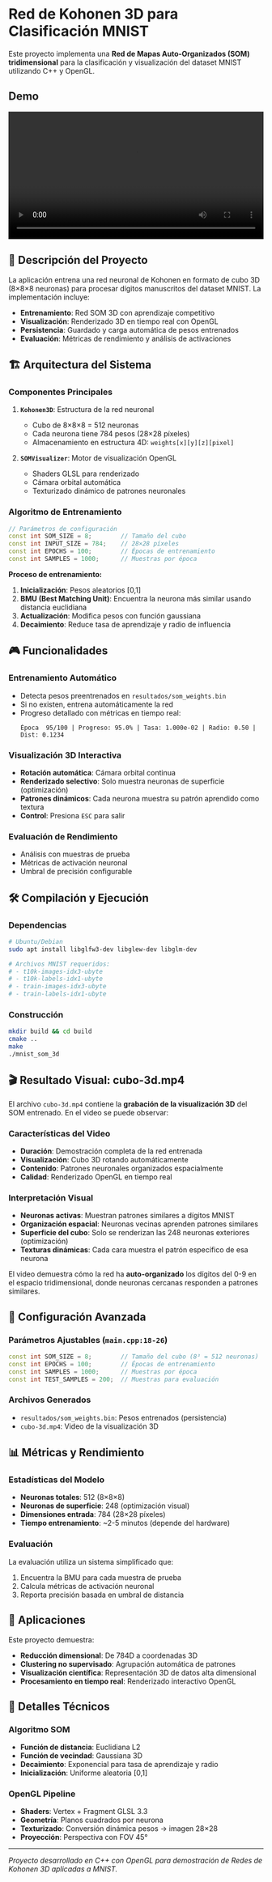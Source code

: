 # Red de Kohonen 3D para Clasificación MNIST

Este proyecto implementa una **Red de Mapas Auto-Organizados (SOM) tridimensional** para la clasificación y visualización del dataset MNIST utilizando C++ y OpenGL.

## Demo

<video src="cubo-3d.mp4" controls width="100%"></video>

## 🎯 Descripción del Proyecto

La aplicación entrena una red neuronal de Kohonen en formato de cubo 3D (8×8×8 neuronas) para procesar dígitos manuscritos del dataset MNIST. La implementación incluye:

- **Entrenamiento**: Red SOM 3D con aprendizaje competitivo
- **Visualización**: Renderizado 3D en tiempo real con OpenGL
- **Persistencia**: Guardado y carga automática de pesos entrenados
- **Evaluación**: Métricas de rendimiento y análisis de activaciones

## 🏗️ Arquitectura del Sistema

### Componentes Principales

1. **`Kohonen3D`**: Estructura de la red neuronal
   - Cubo de 8×8×8 = 512 neuronas
   - Cada neurona tiene 784 pesos (28×28 píxeles)
   - Almacenamiento en estructura 4D: `weights[x][y][z][pixel]`

2. **`SOMVisualizer`**: Motor de visualización OpenGL
   - Shaders GLSL para renderizado
   - Cámara orbital automática
   - Texturizado dinámico de patrones neuronales

### Algoritmo de Entrenamiento

```cpp
// Parámetros de configuración
const int SOM_SIZE = 8;        // Tamaño del cubo
const int INPUT_SIZE = 784;    // 28×28 píxeles
const int EPOCHS = 100;        // Épocas de entrenamiento
const int SAMPLES = 1000;      // Muestras por época
```

**Proceso de entrenamiento:**
1. **Inicialización**: Pesos aleatorios [0,1]
2. **BMU (Best Matching Unit)**: Encuentra la neurona más similar usando distancia euclidiana
3. **Actualización**: Modifica pesos con función gaussiana
4. **Decaimiento**: Reduce tasa de aprendizaje y radio de influencia

## 🎮 Funcionalidades

### Entrenamiento Automático
- Detecta pesos preentrenados en `resultados/som_weights.bin`
- Si no existen, entrena automáticamente la red
- Progreso detallado con métricas en tiempo real:
  ```
  Época  95/100 | Progreso: 95.0% | Tasa: 1.000e-02 | Radio: 0.50 | Dist: 0.1234
  ```

### Visualización 3D Interactiva
- **Rotación automática**: Cámara orbital continua
- **Renderizado selectivo**: Solo muestra neuronas de superficie (optimización)
- **Patrones dinámicos**: Cada neurona muestra su patrón aprendido como textura
- **Control**: Presiona `ESC` para salir

### Evaluación de Rendimiento
- Análisis con muestras de prueba
- Métricas de activación neuronal
- Umbral de precisión configurable

## 🛠️ Compilación y Ejecución

### Dependencias
```bash
# Ubuntu/Debian
sudo apt install libglfw3-dev libglew-dev libglm-dev

# Archivos MNIST requeridos:
# - t10k-images-idx3-ubyte
# - t10k-labels-idx1-ubyte  
# - train-images-idx3-ubyte
# - train-labels-idx1-ubyte
```

### Construcción
```bash
mkdir build && cd build
cmake ..
make
./mnist_som_3d
```

## 🎬 Resultado Visual: cubo-3d.mp4

El archivo `cubo-3d.mp4` contiene la **grabación de la visualización 3D** del SOM entrenado. En el video se puede observar:

### Características del Video
- **Duración**: Demostración completa de la red entrenada
- **Visualización**: Cubo 3D rotando automáticamente
- **Contenido**: Patrones neuronales organizados espacialmente
- **Calidad**: Renderizado OpenGL en tiempo real

### Interpretación Visual
- **Neuronas activas**: Muestran patrones similares a dígitos MNIST
- **Organización espacial**: Neuronas vecinas aprenden patrones similares
- **Superficie del cubo**: Solo se renderizan las 248 neuronas exteriores (optimización)
- **Texturas dinámicas**: Cada cara muestra el patrón específico de esa neurona

El video demuestra cómo la red ha **auto-organizado** los dígitos del 0-9 en el espacio tridimensional, donde neuronas cercanas responden a patrones similares.

## 🔧 Configuración Avanzada

### Parámetros Ajustables (`main.cpp:18-26`)
```cpp
const int SOM_SIZE = 8;        // Tamaño del cubo (8³ = 512 neuronas)
const int EPOCHS = 100;        // Épocas de entrenamiento
const int SAMPLES = 1000;      // Muestras por época
const int TEST_SAMPLES = 200;  // Muestras para evaluación
```

### Archivos Generados
- `resultados/som_weights.bin`: Pesos entrenados (persistencia)
- `cubo-3d.mp4`: Video de la visualización 3D

## 📊 Métricas y Rendimiento

### Estadísticas del Modelo
- **Neuronas totales**: 512 (8×8×8)
- **Neuronas de superficie**: 248 (optimización visual)
- **Dimensiones entrada**: 784 (28×28 píxeles)
- **Tiempo entrenamiento**: ~2-5 minutos (depende del hardware)

### Evaluación
La evaluación utiliza un sistema simplificado que:
1. Encuentra la BMU para cada muestra de prueba
2. Calcula métricas de activación neuronal
3. Reporta precisión basada en umbral de distancia

## 🎯 Aplicaciones

Este proyecto demuestra:
- **Reducción dimensional**: De 784D a coordenadas 3D
- **Clustering no supervisado**: Agrupación automática de patrones
- **Visualización científica**: Representación 3D de datos alta dimensional
- **Procesamiento en tiempo real**: Renderizado interactivo OpenGL

## 🔬 Detalles Técnicos

### Algoritmo SOM
- **Función de distancia**: Euclidiana L2
- **Función de vecindad**: Gaussiana 3D
- **Decaimiento**: Exponencial para tasa de aprendizaje y radio
- **Inicialización**: Uniforme aleatoria [0,1]

### OpenGL Pipeline
- **Shaders**: Vertex + Fragment GLSL 3.3
- **Geometría**: Planos cuadrados por neurona
- **Texturizado**: Conversión dinámica pesos → imagen 28×28
- **Proyección**: Perspectiva con FOV 45°

---

*Proyecto desarrollado en C++ con OpenGL para demostración de Redes de Kohonen 3D aplicadas a MNIST.*
